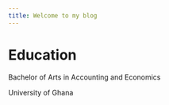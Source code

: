 ```yaml
---
title: Welcome to my blog
---
```


# Education
Bachelor of Arts in Accounting and Economics

University of Ghana
